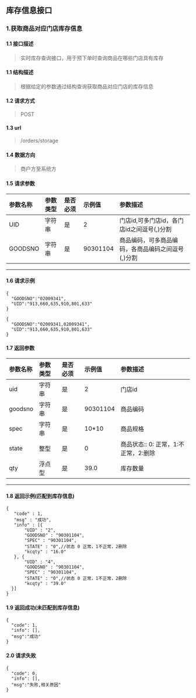 ## 库存信息接口
### 1.获取商品对应门店库存信息
#### 1.1 接口描述
> 实时库存查询接口，用于预下单时查询商品在哪些门店具有库存
#### 1.1 结构描述
> 根据给定的参数通过结构查询获取商品对应门店的库存信息
#### 1.2 请求方式
> POST
#### 1.3 url
> /orders/storage
#### 1.4 数据方向
> 商户方至系统方
#### 1.5 请求参数
| 参数名称 | 参数类型 | 是否必须 | 示例值 | 参数描述  |
| :---         |     :---      |     :--- | :--- | :--- |
| UID   | 字符串    | 是    | 2    | 门店id,可多门店id，各门店id之间逗号(,)分割 |
| GOODSNO   | 字符串    | 是    |   90301104  | 商品编码，可多商品编码，各商品编码之间逗号(,)分割 |
--------------------- 
#### 1.6 请求示例
```
{
  "GOODSNO":"02009341",
  "UID":"913,660,635,910,801,633"
}
```
```
{
  "GOODSNO":"02009341,02009341",
  "UID":"913,660,635,910,801,633"
}
```
#### 1.7 返回参数
| 参数名称 | 参数类型 | 是否必须 | 示例值 | 参数描述  |
| :---         |     :---      |     :--- | :--- | :--- |
| uid   | 字符串    | 是    | 2    | 门店id |
| goodsno   | 字符串    | 是    |   90301104  | 商品编码 |
| spec   | 字符串    | 是    |   10*10  | 商品规格 |
| state   | 整型    | 是    |   0  | 商品状态:: 0: 正常，1:不正常，2:删除|
| qty   | 浮点型    | 是    |   39.0  | 库存数量|
--------------------- 
#### 1.8 返回示例(匹配到库存信息)
 ``` 
{
    "code" : 1,
    "msg" : "成功",
    "info" : [{
        "UID" : "2",
        "GOODSNO" : "90301104",
        "SPEC" : "90301104",
        "STATE" : "0",//状态 0 正常，1不正常，2删除
        "kcqty" : "16.0"
    }, {
        "UID" : "4",
        "GOODSNO" : "90301104",
        "SPEC" : "90301104",
        "STATE" : "0",//状态 0 正常，1不正常，2删除
        "kcqty" : "39.0"
   }]
}
```
#### 1.9 返回成功(未匹配到库存信息)
```
{
  "code": 1,
  "info": [],
  "msg":"成功"
}
```
#### 2.0 请求失败
```
{
  "code": 0,
  "info": [],
  "msg":"失败,相关原因"
}
```
